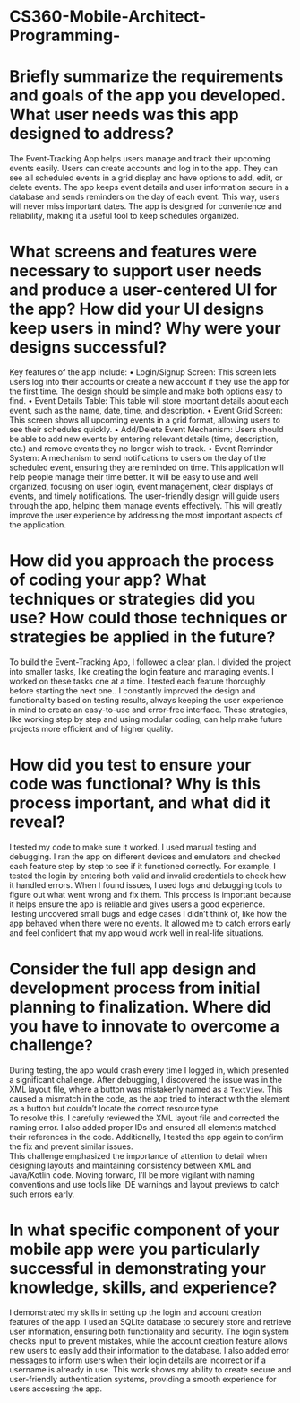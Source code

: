 # CS360-Mobile-Architect-Programming-
# Briefly summarize the requirements and goals of the app you developed. What user needs was this app designed to address?
The Event-Tracking App helps users manage and track their upcoming events easily. Users can create accounts and log in to the app. They can see all scheduled events in a grid display and have options to add, edit, or delete events. The app keeps event details and user information secure in a database and sends reminders on the day of each event. This way, users will never miss important dates. The app is designed for convenience and reliability, making it a useful tool to keep schedules organized.

# What screens and features were necessary to support user needs and produce a user-centered UI for the app? How did your UI designs keep users in mind? Why were your designs successful?
Key features of the app include:
•	Login/Signup Screen: This screen lets users log into their accounts or create a new account if they use the app for the first time. The design should be simple and make both options easy to find.
•	Event Details Table: This table will store important details about each event, such as the name, date, time, and description.
•	Event Grid Screen: This screen shows all upcoming events in a grid format, allowing users to see their schedules quickly.
•	Add/Delete Event Mechanism: Users should be able to add new events by entering relevant details (time, description, etc.) and remove events they no longer wish to track.
•	Event Reminder System: A mechanism to send notifications to users on the day of the scheduled event, ensuring they are reminded on time.
This application will help people manage their time better. It will be easy to use and well organized, focusing on user login, event management, clear displays of events, and timely notifications. The user-friendly design will guide users through the app, helping them manage events effectively. This will greatly improve the user experience by addressing the most important aspects of the application.

# How did you approach the process of coding your app? What techniques or strategies did you use? How could those techniques or strategies be applied in the future?
To build the Event-Tracking App, I followed a clear plan. I divided the project into smaller tasks, like creating the login feature and managing events. I worked on these tasks one at a time. I tested each feature thoroughly before starting the next one.. I constantly improved the design and functionality based on testing results, always keeping the user experience in mind to create an easy-to-use and error-free interface. These strategies, like working step by step and using modular coding, can help make future projects more efficient and of higher quality.
# How did you test to ensure your code was functional? Why is this process important, and what did it reveal?
I tested my code to make sure it worked. I used manual testing and debugging. I ran the app on different devices and emulators and checked each feature step by step to see if it functioned correctly. For example, I tested the login by entering both valid and invalid credentials to check how it handled errors. When I found issues, I used logs and debugging tools to figure out what went wrong and fix them.
This process is important because it helps ensure the app is reliable and gives users a good experience. Testing uncovered small bugs and edge cases I didn’t think of, like how the app behaved when there were no events. It allowed me to catch errors early and feel confident that my app would work well in real-life situations.
# Consider the full app design and development process from initial planning to finalization. Where did you have to innovate to overcome a challenge?
During testing, the app would crash every time I logged in, which presented a significant challenge. After debugging, I discovered the issue was in the XML layout file, where a button was mistakenly named as a `TextView`. This caused a mismatch in the code, as the app tried to interact with the element as a button but couldn’t locate the correct resource type.  
To resolve this, I carefully reviewed the XML layout file and corrected the naming error. I also added proper IDs and ensured all elements matched their references in the code. Additionally, I tested the app again to confirm the fix and prevent similar issues.  
This challenge emphasized the importance of attention to detail when designing layouts and maintaining consistency between XML and Java/Kotlin code. Moving forward, I’ll be more vigilant with naming conventions and use tools like IDE warnings and layout previews to catch such errors early.
# In what specific component of your mobile app were you particularly successful in demonstrating your knowledge, skills, and experience?
I demonstrated my skills in setting up the login and account creation features of the app. I used an SQLite database to securely store and retrieve user information, ensuring both functionality and security.
The login system checks input to prevent mistakes, while the account creation feature allows new users to easily add their information to the database. I also added error messages to inform users when their login details are incorrect or if a username is already in use.
This work shows my ability to create secure and user-friendly authentication systems, providing a smooth experience for users accessing the app.
